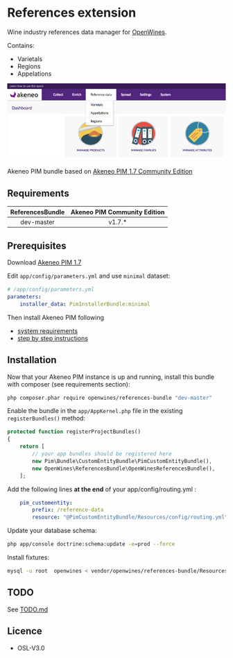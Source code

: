 # References extension

Wine industry references data manager for [OpenWines](http://openwines.eu).

Contains:

- Varietals
- Regions
- Appelations

![OpenWines references data](ScreenShot1.png)

Akeneo PIM bundle based on [Akeneo PIM 1.7 Community Edition](https://www.akeneo.com/download)


## Requirements

| ReferencesBundle   | Akeneo PIM Community Edition |
|:------------------:|:----------------------------:|
| dev-master         | v1.7.*                       |

## Prerequisites

Download [Akeneo PIM 1.7](https://www.akeneo.com/download/)

Edit `app/config/parameters.yml` and use `minimal` dataset:

```yaml
# /app/config/parameters.yml
parameters:
    installer_data: PimInstallerBundle:minimal
```

Then install Akeneo PIM following
- [system requirements](https://docs.akeneo.com/1.7/developer_guide/installation/system_requirements/system_install_debian8.html)
- [step by step instructions](https://docs.akeneo.com/latest/developer_guide/installation/installation_ce_archive.html)

## Installation

Now that your Akeneo PIM instance is up and running, 
install this bundle with composer (see requirements section):

```bash
php composer.phar require openwines/references-bundle "dev-master"
```

Enable the bundle in the `app/AppKernel.php` file in the existing `registerBundles()` method:

```php
protected function registerProjectBundles()
{
    return [
        // your app bundles should be registered here
        new Pim\Bundle\CustomEntityBundle\PimCustomEntityBundle(),
        new OpenWines\ReferencesBundle\OpenWinesReferencesBundle(),
    ];
```

Add the following lines **at the end** of your app/config/routing.yml :

```yaml
    pim_customentity:
        prefix: /reference-data
        resource: "@PimCustomEntityBundle/Resources/config/routing.yml"
```

Update your database schema:

```bash
php app/console doctrine:schema:update -e=prod --force
```

Install fixtures:

```bash
mysql -u root  openwines < vendor/openwines/references-bundle/Resources/data/fixtures/openwines_ref_region.sql
```

## TODO

See [TODO.md](TODO.md)


## Licence

- OSL-V3.0
